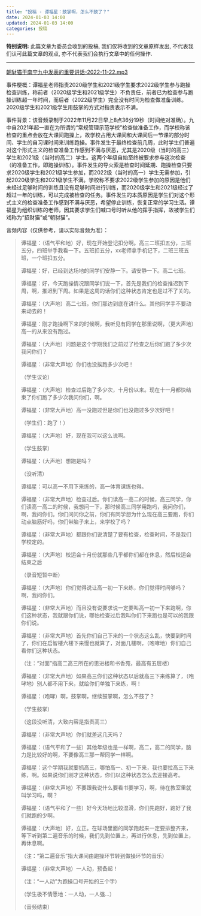 ```yaml
---
title: "投稿 - 谭福星：鼓掌啊，怎么不鼓了？"
date: 2024-01-03 14:00
updated: 2024-01-03 14:00
categories: 投稿
---
```


**特别说明:** 此篇文章为委员会收到的投稿, 我们仅将收到的文章原样发出, 不代表我们认可此篇文章的观点, 亦不代表我们会执行文章中的任何操作.

---

[朝豺猫于南宁九中发表的重要讲话-2022-11-22.mp3](/files/投稿%20-%20谭福星：鼓掌啊，怎么不鼓了？/朝豺猫于南宁九中发表的重要讲话-2022-11-22.mp3)

事件梗概：谭福星老师指责2020级学生和2021级学生要求2022级学生参与跑操检查训练，称前者（2020级学生和2021级学生）不负责任，前者已为检查参与跑操训练超一年时间，而后者（2022级学生）完全没有时间为检查做准备训练。2020级学生和2021级学生用鼓掌的方式对指责表示不满。

<!-- more -->

事件背景：该音频录制于2022年11月22日早上8点36分19秒（时间绝对准确）。九中自2021年起一直在为所谓的“常规管理示范学校”检查做准备工作，而学校称该检查的重点会放在大课间跑操上，故学校占用大课间和大课间后一节课的部分时间、学生的自习课时间来训练跑操。事件发生于最终检查前几周，此时学生们普遍对这个形式主义的检查准备工作感到不满与厌恶，尤其是2020级（当时的高三）学生和2021级（当时的高二）学生。这两个年级自始至终被要求参与这次检查（的准备工作，即跑操训练）。事件发生的导火索是检查时间延期、跑操检查只要求2020级学生和2021级学生参加，而2022级（当时的高一）学生无需参加，引起2020级学生和2021级学生不满。学校称不要求2022级学生参加的原因是他们未经过足够时间的训练且没有足够时间进行训练，而2020级学生和2021级经过了超过一年的训练，可以完成被检查的任务。事件发生的本质原因是学生们对这个形式主义的检查准备工作感到不满与厌恶，希望停止训练，恢复正常的学习生活。谭福星为组织训练的老师，因其要求学生们喊口号时听从他的挥手指挥，故被学生们戏称为“招财猫”或“朝豺猫”。

音频内容（仅供参考，请以实际音频为准）：

> 谭福星：（语气平和地）好，现在开始登记扣分啊。高三二班扣五分，三班五分，四班举手我看一下。五班扣五分，xx老师拿手机记下，二班三班五班，一个班扣五分。
>
> 谭福星：好，已经到达场地的同学们安静一下。请安静一下。高二七班。
> 
> 谭福星：好，今天跑操情况跟同学们说一下，首先是我们的检查推迟到下周，啊，推迟到下周。如果是这周的话你们这种状态肯定也是过不了关的。
> 
> 谭福星：（大声地）高二七班，你们那边到底在讲什么。其他同学手不要动来动去的！
> 
> 谭福星：刚才跑操啊下来的时候啊，我听见有同学在那里说啊，（更大声地）高一的从来没有跑过。
> 
> 谭福星：（大声地）问题是这个学期我们之前过了检查之后你们跑了多少次我问你们？
> 
> 谭福星：（非常大声地）你们也没挨跑多少次吧！
>
> （学生议论）
> 
> 谭福星：（大声地）检查过后跑了多少次，十月份以来。现在十一月都快结束了你们跑了多少次我问你们，啊。
> 
> 谭福星：（非常大声地）高一没跑过但是你们也没跑过多少次好吧！
> 
> （学生们：跑了！）
> 
> 谭福星：（大声地）好，现在我可以这么说啊。
> 
> （学生鼓掌）
> 
> 谭福星：（大声地）想跑是吗？
> 
> （没听清）
> 
> 谭福星：可以高一不用下来练的，高一体育课练也得。
> 
> 谭福星：（非常大声地）检查过后。你们读高一高二的时候，高三同学，你们读高一高二的时候，我想问一下，那时候高三同学用跑吗，我问你们，啊，我问你们。你们问问你之前，你们有同学想为什么现在高三要跑，你们动点脑筋好吗，你们带脑子来上，来学校了吗？
> 
> 谭福星：（非常大声地）都跟你们说清楚了要有检查，检查时间，不是我们学校定的。
> 
> 谭福星：（大声地）校运会十月份就那些几乎都你们都在休息，然后校运会结束之后
> 
> （录音短暂中断）
> 
> 谭福星：（大声地）你们觉得说让高一初一下来练，你们觉得时间够吗？啊，我问你们。
> 
> 谭福星：（非常大声地）而且没有说要求说一定要叫高一初一下来跑啊，你们这种状态，我就跟你们说，哪怕检查过后我叫你们下来跑也是可以的我跟你们说。
> 
> 谭福星：（非常大声地）首先你们自己下来的一个状态这么乱，快要到时间了，你们在启智楼六楼下来慢也就算了，对面几楼啊，（咆哮地）你们自己看你们这种状态。
>
> （注：“对面”指高二高三所在的思进楼和书香苑，最高有五层楼）
> 
> 谭福星：（非常大声地）如果高三你们这种状态以后就高三下来练算了，（咆哮地）别人都不用下来，就给你们单独下来练，啊！
> 
> 谭福星：（咆哮）啊，鼓掌啊，继续鼓掌啊，怎么不鼓了？
> 
> （学生鼓掌）
> 
> （这段没听清，大致内容是指责高三）
>
> 谭福星：（非常大声地）你们就差这几天吗？
>
> 谭福星：（语气平和了一些）其他年级也是一样啊，高二，高二的同学，脑力是比较好的啊，不要像高三那一帮同学一样啊。
>
> 谭福星：这个学期我就要抓高三，哪怕高一、初一下来，我也要拉高三下来练，啊。如果说你们刚才这种状态，你们以这种状态怎么去迎接高考。
>
> 谭福星：（非常大声地）不要跟我说什么要看书要学习，啊，待在教室里就叫学习吗，啊？
>
> 谭福星：（语气平和了一些）好今天场地比较湿滑，你们先跑好，跑好了我们就跑的少啊。
>
> 谭福星：（大声地）好，立正。在球场里面的同学跑起来一定要排整齐来，等下听到第二遍音乐的时候，我们先到位置上，再进行休息，先到位置上，再休息啊。
>
> （注：“第二遍音乐”指大课间由跑操环节转到做操环节的音乐）
>
> 谭福星：（非常大声地）一人动，预备起！
>
> （注：“一人动”为跑操口号开始的三个字）
>
> （学生极不情愿地：一人动，一人强...）
>
> （音频结束）